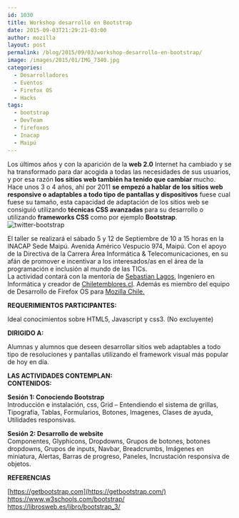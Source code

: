 ```yaml
---
id: 1030
title: Workshop desarrollo en Bootstrap
date: 2015-09-03T21:29:21-03:00
author: mozilla
layout: post
permalink: /blog/2015/09/03/workshop-desarrollo-en-bootstrap/
image: /images/2015/01/IMG_7340.jpg
categories:
  - Desarrolladores
  - Eventos
  - Firefox OS
  - Hacks
tags:
  - bootstrap
  - DevTeam
  - firefoxos
  - Inacap
  - Maipú
---
```

Los últimos años y con la aparición de la **web 2.0** Internet ha cambiado y se ha transformado para dar acogida a todas las necesidades de sus usuarios, y por esa razón **los sitios web también ha tenido que cambiar** mucho.  
Hace unos 3 o 4 años, ahí por 2011 **se empezó a hablar de los sitios web responsive o adaptables a todo tipo de pantallas y dispositivos** fuese cual fuese su tamaño, esta capacidad de adaptación de los sitios web se consiguió utilizando **técnicas CSS avanzadas** para su desarrollo o utilizando **frameworks CSS** como por ejemplo **Bootstrap**.  
<img class="aligncenter size-large wp-image-1031" src="/images/2015/09/twitter-bootstrap-600x212.png" alt="twitter-bootstrap" width="600" height="212" data-id="1031" srcset="/images/2015/09/twitter-bootstrap-600x212.png 600w, /images/2015/09/twitter-bootstrap-252x89.png 252w, /images/2015/09/twitter-bootstrap.png 700w" sizes="(max-width: 600px) 100vw, 600px" /> <!--more-->

  
El taller se realizará el sábado 5 y 12 de Septiembre de 10 a 15 horas en la <span lang="ES-CL">INACAP Sede Maipú.</span> <span lang="ES-CL">Avenida Américo Vespucio 974, Maipú. Con el apoyo de la Directiva de la Carrera Área Informática & Telecomunicaciones</span>, en su afán de promover e incentivar a los interesados/as en el área de la programación e inclusión al mundo de las TICs.  
La actividad contará con la mentoría de <a href="https://twitter.com/SebsLakes" target="_blank">Sebastian Lagos</a>, Ingeniero en Informática y creador de <a href="http://chiletemblores.cl/" target="_blank">Chiletemblores.cl</a>. Además es miembro del equipo de Desarrollo de Firefox OS para  <a title="Mozilla Chile" href="https://www.mozillachile.cl/" target="_blank">Mozilla Chile.</a>

**REQUERIMIENTOS PARTICIPANTES:**

Ideal conocimientos sobre HTML5, Javascript y css3. (No excluyente)

**DIRIGIDO A:**

Alumnas y alumnos que deseen desarrollar sitios web adaptables a todo tipo de resoluciones y pantallas utilizando el framework visual más popular de hoy en día.

**LAS ACTIVIDADES CONTEMPLAN:**  
**CONTENIDOS:**

**Sesión 1: Conociendo Bootstrap**  
Introducción e instalación, css, Grid &#8211; Entendiendo el sistema de grillas, Tipografía, Tablas, Formularios, Botones, Imagenes, Clases de ayuda, Utilidades responsivas.

**Sesión 2: Desarrollo de website**  
Componentes, Glyphicons, Dropdowns, Grupos de botones, botones dropdowns, Grupos de inputs, Navbar, Breadcrumbs, Imágenes en miniatura, Alertas, Barras de progreso, Paneles, Incrustación responsiva de objetos.

**REFERENCIAS**

[https://getbootstrap.com](https://getbootstrap.com/)  
<https://www.w3schools.com/bootstrap/>  
<https://librosweb.es/libro/bootstrap_3/>